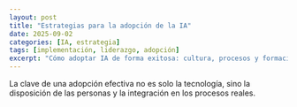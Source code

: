 ```yaml
---
layout: post
title: "Estrategias para la adopción de la IA"
date: 2025-09-02
categories: [IA, estrategia]
tags: [implementación, liderazgo, adopción]
excerpt: "Cómo adoptar IA de forma exitosa: cultura, procesos y formación van de la mano."
---
```


La clave de una adopción efectiva no es solo la tecnología, sino la disposición de las personas y la integración en los procesos reales.

<!-- Desarrollo del artículo -->
